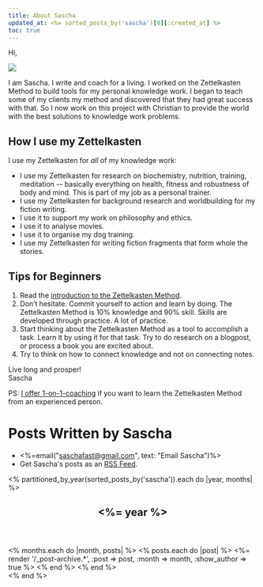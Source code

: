 ```yaml
---
title: About Sascha
updated_at: <%= sorted_posts_by('sascha')[0][:created_at] %>
toc: true
---
```


<p>Hi,</p>
<img src="/authors/sascha/sascha-leini-profile.jpg" class="author-profile-picture">
<p>I am Sascha. I write and coach for a living. I worked on the Zettelkasten Method to build tools for my personal knowledge work. I began to teach some of my clients my method and discovered that they had great success with that. So I now work on this project with Christian to provide the world with the best solutions to knowledge work problems.</p>

## How I use my Zettelkasten

I use my Zettelkasten for *all* of my knowledge work:

- I use my Zettelkasten for research on biochemistry, nutrition, training, meditation -- basically everything on health, fitness and robustness of body and mind. This is part of my job as a personal trainer.
- I use my Zettelkasten for background research and worldbuilding for my fiction writing.
- I use it to support my work on philosophy and ethics.
- I use it to analyse movies.
- I use it to organise my dog training.
- I use my Zettelkasten for writing fiction fragments that form whole the stories.

## Tips for Beginners

1. Read the [introduction to the Zettelkasten Method](https://zettelkasten.de/introduction).
2. Don’t hesitate. Commit yourself to action and learn by doing. The Zettelkasten Method is 10% knowledge and 90% skill. Skills are developed through practice. A lot of practice.
3. Start thinking about the Zettelkasten Method as a tool to accomplish a task. Learn it by using it for that task. Try to do research on a blogpost, or process a book you are excited about.
4. Try to think on how to connect knowledge and not on connecting notes.

Live long and prosper!<br>
Sascha

PS: [I offer 1-on-1-coaching](https://zettelkasten.de/coaching) if you want to learn the Zettelkasten Method from an experienced person.

# Posts Written by Sascha

- <%=email("saschafast@gmail.com", text: "Email Sascha")%>
- Get Sascha's posts as an [RSS Feed](/authors/sascha/feed.atom).

<% partitioned_by_year(sorted_posts_by('sascha')).each do |year, months| %>
<section class="posts_group inset-box">
  <header>
    <h2 id="year-<%= year %>"><%= year %></h2>
  </header>
  <div class="allposts posts_list">
    <% months.each do |month, posts| %>
      <% posts.each do |post| %>
        <%= render '/_post-archive.*', :post => post, :month => month, :show_author => true %>
      <% end %>
    <% end %>
  </div>
</section>
<% end %>
